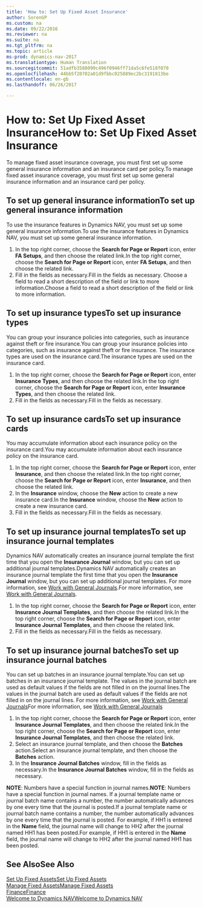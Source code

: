 ```yaml
---
title: 'How to: Set Up Fixed Asset Insurance'
author: SorenGP
ms.custom: na
ms.date: 09/22/2016
ms.reviewer: na
ms.suite: na
ms.tgt_pltfrm: na
ms.topic: article
ms-prod: dynamics-nav-2017
ms.translationtype: Human Translation
ms.sourcegitcommit: 51adfb3588099c496f0946ff71da5c6fe518f070
ms.openlocfilehash: 44bb5f20702a01d9fbbc025889ec2bc3191813be
ms.contentlocale: en-gb
ms.lasthandoff: 06/26/2017

---
```


# <a name="how-to-set-up-fixed-asset-insurance"></a><span data-ttu-id="3e77a-102">How to: Set Up Fixed Asset Insurance</span><span class="sxs-lookup"><span data-stu-id="3e77a-102">How to: Set Up Fixed Asset Insurance</span></span>
<span data-ttu-id="3e77a-103">To manage fixed asset insurance coverage, you must first set up some general insurance information and an insurance card per policy.</span><span class="sxs-lookup"><span data-stu-id="3e77a-103">To manage fixed asset insurance coverage, you must first set up some general insurance information and an insurance card per policy.</span></span>

## <a name="to-set-up-general-insurance-information"></a><span data-ttu-id="3e77a-104">To set up general insurance information</span><span class="sxs-lookup"><span data-stu-id="3e77a-104">To set up general insurance information</span></span>  
<span data-ttu-id="3e77a-105">To use the insurance features in Dynamics NAV, you must set up some general insurance information.</span><span class="sxs-lookup"><span data-stu-id="3e77a-105">To use the insurance features in Dynamics NAV, you must set up some general insurance information.</span></span>  
1. <span data-ttu-id="3e77a-106">In the top right corner, choose the **Search for Page or Report** icon, enter **FA Setups**, and then choose the related link.</span><span class="sxs-lookup"><span data-stu-id="3e77a-106">In the top right corner, choose the **Search for Page or Report** icon, enter **FA Setups**, and then choose the related link.</span></span>  
2. <span data-ttu-id="3e77a-107">Fill in the fields as necessary.</span><span class="sxs-lookup"><span data-stu-id="3e77a-107">Fill in the fields as necessary.</span></span> <span data-ttu-id="3e77a-108">Choose a field to read a short description of the field or link to more information.</span><span class="sxs-lookup"><span data-stu-id="3e77a-108">Choose a field to read a short description of the field or link to more information.</span></span>  

## <a name="to-set-up-insurance-types"></a><span data-ttu-id="3e77a-109">To set up insurance types</span><span class="sxs-lookup"><span data-stu-id="3e77a-109">To set up insurance types</span></span>  
<span data-ttu-id="3e77a-110">You can group your insurance policies into categories, such as insurance against theft or fire insurance.</span><span class="sxs-lookup"><span data-stu-id="3e77a-110">You can group your insurance policies into categories, such as insurance against theft or fire insurance.</span></span> <span data-ttu-id="3e77a-111">The insurance types are used on the insurance card.</span><span class="sxs-lookup"><span data-stu-id="3e77a-111">The insurance types are used on the insurance card.</span></span>
1. <span data-ttu-id="3e77a-112">In the top right corner, choose the **Search for Page or Report** icon, enter **Insurance Types**, and then choose the related link.</span><span class="sxs-lookup"><span data-stu-id="3e77a-112">In the top right corner, choose the **Search for Page or Report** icon, enter **Insurance Types**, and then choose the related link.</span></span>  
2. <span data-ttu-id="3e77a-113">Fill in the fields as necessary.</span><span class="sxs-lookup"><span data-stu-id="3e77a-113">Fill in the fields as necessary.</span></span>

## <a name="to-set-up-insurance-cards"></a><span data-ttu-id="3e77a-114">To set up insurance cards</span><span class="sxs-lookup"><span data-stu-id="3e77a-114">To set up insurance cards</span></span>  
<span data-ttu-id="3e77a-115">You may accumulate information about each insurance policy on the insurance card.</span><span class="sxs-lookup"><span data-stu-id="3e77a-115">You may accumulate information about each insurance policy on the insurance card.</span></span>  
1. <span data-ttu-id="3e77a-116">In the top right corner, choose the **Search for Page or Report** icon, enter **Insurance**, and then choose the related link.</span><span class="sxs-lookup"><span data-stu-id="3e77a-116">In the top right corner, choose the **Search for Page or Report** icon, enter **Insurance**, and then choose the related link.</span></span>  
2. <span data-ttu-id="3e77a-117">In the **Insurance** window, choose the **New** action to create a  new insurance card.</span><span class="sxs-lookup"><span data-stu-id="3e77a-117">In the **Insurance** window, choose the **New** action to create a  new insurance card.</span></span>  
3. <span data-ttu-id="3e77a-118">Fill in the fields as necessary.</span><span class="sxs-lookup"><span data-stu-id="3e77a-118">Fill in the fields as necessary.</span></span>

## <a name="to-set-up-insurance-journal-templates"></a><span data-ttu-id="3e77a-119">To set up insurance journal templates</span><span class="sxs-lookup"><span data-stu-id="3e77a-119">To set up insurance journal templates</span></span>  
<span data-ttu-id="3e77a-120">Dynamics NAV automatically creates an insurance journal template the first time that you open the **Insurance Journal** window, but you can set up additional journal templates.</span><span class="sxs-lookup"><span data-stu-id="3e77a-120">Dynamics NAV automatically creates an insurance journal template the first time that you open the **Insurance Journal** window, but you can set up additional journal templates.</span></span> <span data-ttu-id="3e77a-121">For more information, see [Work with General Journals](ui-work-general-journals.md).</span><span class="sxs-lookup"><span data-stu-id="3e77a-121">For more information, see [Work with General Journals](ui-work-general-journals.md).</span></span>  
1. <span data-ttu-id="3e77a-122">In the top right corner, choose the **Search for Page or Report** icon, enter **Insurance Journal Templates**, and then choose the related link.</span><span class="sxs-lookup"><span data-stu-id="3e77a-122">In the top right corner, choose the **Search for Page or Report** icon, enter **Insurance Journal Templates**, and then choose the related link.</span></span>  
2. <span data-ttu-id="3e77a-123">Fill in the fields as necessary.</span><span class="sxs-lookup"><span data-stu-id="3e77a-123">Fill in the fields as necessary.</span></span>

## <a name="to-set-up-insurance-journal-batches"></a><span data-ttu-id="3e77a-124">To set up insurance journal batches</span><span class="sxs-lookup"><span data-stu-id="3e77a-124">To set up insurance journal batches</span></span>  
<span data-ttu-id="3e77a-125">You can set up batches in an insurance journal template.</span><span class="sxs-lookup"><span data-stu-id="3e77a-125">You can set up batches in an insurance journal template.</span></span> <span data-ttu-id="3e77a-126">The values in the journal batch are used as default values if the fields are not filled in on the journal lines.</span><span class="sxs-lookup"><span data-stu-id="3e77a-126">The values in the journal batch are used as default values if the fields are not filled in on the journal lines.</span></span> <span data-ttu-id="3e77a-127">For more information, see [Work with General Journals](ui-work-general-journals.md)</span><span class="sxs-lookup"><span data-stu-id="3e77a-127">For more information, see [Work with General Journals](ui-work-general-journals.md)</span></span>  
1. <span data-ttu-id="3e77a-128">In the top right corner, choose the **Search for Page or Report** icon, enter **Insurance Journal Templates**, and then choose the related link.</span><span class="sxs-lookup"><span data-stu-id="3e77a-128">In the top right corner, choose the **Search for Page or Report** icon, enter **Insurance Journal Templates**, and then choose the related link.</span></span>  
2. <span data-ttu-id="3e77a-129">Select an insurance journal template, and then choose the **Batches** action.</span><span class="sxs-lookup"><span data-stu-id="3e77a-129">Select an insurance journal template, and then choose the **Batches** action.</span></span>
3. <span data-ttu-id="3e77a-130">In the **Insurance Journal Batches** window, fill in the fields as necessary.</span><span class="sxs-lookup"><span data-stu-id="3e77a-130">In the **Insurance Journal Batches** window, fill in the fields as necessary.</span></span>

<span data-ttu-id="3e77a-131">**NOTE**: Numbers have a special function in journal names.</span><span class="sxs-lookup"><span data-stu-id="3e77a-131">**NOTE**: Numbers have a special function in journal names.</span></span> <span data-ttu-id="3e77a-132">If a journal template name or journal batch name contains a number, the number automatically advances by one every time that the journal is posted.</span><span class="sxs-lookup"><span data-stu-id="3e77a-132">If a journal template name or journal batch name contains a number, the number automatically advances by one every time that the journal is posted.</span></span> <span data-ttu-id="3e77a-133">For example, if HH1 is entered in the **Name** field, the journal name will change to HH2 after the journal named HH1 has been posted.</span><span class="sxs-lookup"><span data-stu-id="3e77a-133">For example, if HH1 is entered in the **Name** field, the journal name will change to HH2 after the journal named HH1 has been posted.</span></span>

## <a name="see-also"></a><span data-ttu-id="3e77a-134">See Also</span><span class="sxs-lookup"><span data-stu-id="3e77a-134">See Also</span></span>
[<span data-ttu-id="3e77a-135">Set Up Fixed Assets</span><span class="sxs-lookup"><span data-stu-id="3e77a-135">Set Up Fixed Assets</span></span>](fa-setup.md)  
[<span data-ttu-id="3e77a-136">Manage Fixed Assets</span><span class="sxs-lookup"><span data-stu-id="3e77a-136">Manage Fixed Assets</span></span>](fa-manage.md)  
[<span data-ttu-id="3e77a-137">Finance</span><span class="sxs-lookup"><span data-stu-id="3e77a-137">Finance</span></span>](finance-setup.md)  
[<span data-ttu-id="3e77a-138">Welcome to Dynamics NAV</span><span class="sxs-lookup"><span data-stu-id="3e77a-138">Welcome to Dynamics NAV</span></span>](across-get-started.md)

